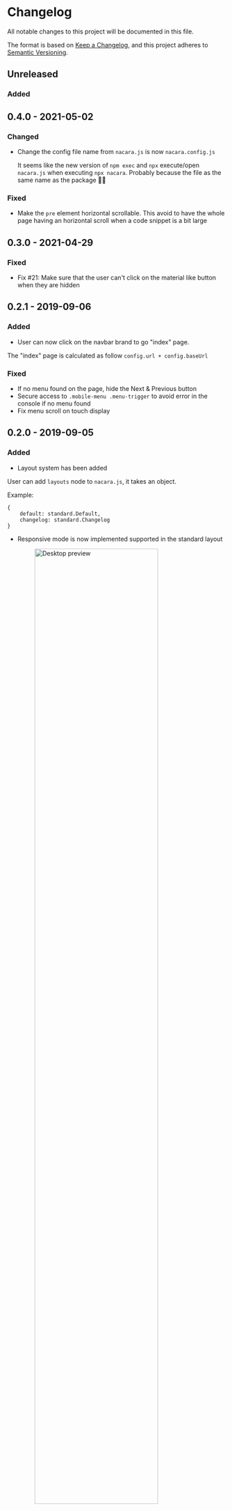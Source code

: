 # Changelog
All notable changes to this project will be documented in this file.

The format is based on [Keep a Changelog](https://keepachangelog.com/en/1.0.0/),
and this project adheres to [Semantic Versioning](https://semver.org/spec/v2.0.0.html).

## Unreleased

### Added

## 0.4.0 - 2021-05-02

### Changed

* Change the config file name from `nacara.js` is now `nacara.config.js`

    It seems like the new version of `npm exec` and `npx` execute/open `nacara.js` when executing `npx nacara`. Probably because the file as the same name as the package 🤷‍♂️

### Fixed

* Make the `pre` element horizontal scrollable. This avoid to have the whole page having an horizontal scroll when a code snippet is a bit large

## 0.3.0 - 2021-04-29

### Fixed

* Fix #21: Make sure that the user can't click on the material like button when they are hidden

## 0.2.1 - 2019-09-06

### Added

* User can now click on the navbar brand to go "index" page.

The "index" page is calculated as follow `config.url + config.baseUrl`

### Fixed

* If no menu found on the page, hide the Next & Previous button
* Secure access to `.mobile-menu .menu-trigger` to avoid error in the console if no menu found
* Fix menu scroll on touch display

## 0.2.0 - 2019-09-05

### Added

* Layout system has been added

User can add `layouts` node to `nacara.js`, it takes an object.

Example:

```
{
    default: standard.Default,
    changelog: standard.Changelog
}
```

* Responsive mode is now implemented supported in the standard layout

<img style="width: 75%; margin-left: 12.5%;" src="/Nacara/public/changelog/0_2_0/desktop_preview.png" alt="Desktop preview">
<br/>
<br/>
<div class="has-text-weight-bold has-text-centered">Desktop preview</div>
<br/>

<img style="width: 75%; margin-left: 12.5%;" src="/Nacara/public/changelog/0_2_0/touch_preview.gif" alt="Touchscreen preview">
<br/>
<br/>
<div class="has-text-weight-bold has-text-centered">Desktop preview</div>
<br/>

* Markdown plugins are now configurable via `plugins.markdown` in `nacara.js`

It take an array of object, the properties are:

```
{
    // Path to pass to `require` function can be:
    // - a npm module
    // - a file path (local plugin)
    path: 'markdown-it-container',
    // Optional array of arguments
    args: [
        'warning',
        mdMessage("warning")
    ]
}
```

Example:

```
plugins: {
    markdown: [
        {
            path: 'markdown-it-container',
            args: [
                'warning',
                mdMessage("warning")
            ]
        },
        {
            path: path.join(__dirname, './src/markdown-it-anchored.js')
        }
    ]
}
```

* Build mode has been added to Nacara it active by default. You can start in watch mode by adding `--watch` or `-w` to the CLI
* Port server can be configured via `serverPort` in `nacara.js`
* Current section is now shown in the Table of Content
* Previoux and Next navigation button are added at the bottom of the page
* Add a button to scroll to the top, this button is only displayed the page is scrolled
* Add *material like* menu when displayed on touchscreen (mobile & tablet)
* Make the anchors elements less visible
* Add possibility to have an **Edit** button at the top of the page

Turn it on, by setting `editUrl` in `nacara.js`. The url should be the start of the url, the file path will be added when generating the page.

Example: `https://github.com/MangelMaxime/Nacara/edit/master/docsrc`

### Changed

* Change config file format, `nacara.json` is now `nacara.js`
* Improve the navbar responsive support
* Transform the left menu into a breadcumb when on touchscreen

Items with only icons will stay at the top of the navbar, while items with text (and icon) are displayed under the burger menu.

### Fixed

* If a grammar is not found it's possible that some of the snippet in a valid grammar failed

## 0.1.6 - 2019-04-19

### Fixed

* Fix generated URL for Windows

## 0.1.5 - 2019-04-19

### Fixed

* Make page id independant from the OS

## 0.1.4 - 2019-04-18

### Changed

* Remove `is-primary` class from the navbar.

Please use the variable `$navbar-background-color` in order to customize it

## 0.1.3 - 2019-04-18

### Fixed

* Fix `nacara.scss`, user needs to provide Bulma in is own `style.scss` file

## 0.1.2 - 2019-04-17

### Added

* Add `cli.js` so nacara can be used as a CLI tool

## 0.1.1 - 2019-04-17

### Added

* Make `nacara` a "CLI" package

## 0.1.0 - 2019-04-17

### Added

* Initial release
